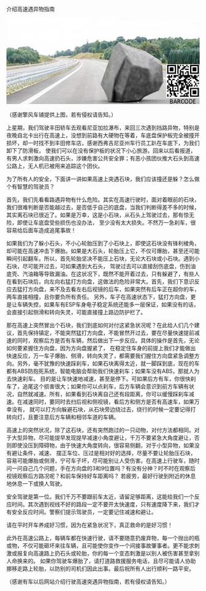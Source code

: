 介绍高速遇异物指南


![介绍高速遇异物咋办](https://github.com/ywangnccu/ywang/blob/main/images/STONE_ON_HIGHWAY.jpg)

（感谢擎风车铺提供上图，若有侵权请告知。）

上星期，我们驾驶丰田轿车去观看尼亚加拉瀑布，来回三次遇到挡路异物，特别是夜晚自北卡出行在高速上，没想到前路有大硬物在等着，车底盘保护板完全被撞开损坏，却一时找不到丰田修车店，感谢西弗吉尼亚州车行员工趴在车底下，为我们卸下了防滑板，
使我们可以在没有保护板的状况下小心旅游。回来以后看报道，有男人求刺激向高速扔石头，涉嫌危害公共安全罪；有恶小孩团伙推大石头到高速公路上，无人机已被用来追踪这个团伙。

为了所有人的安全，下面讲一讲如果高速上突遇石块，我们应该撞还是躲？怎么做个有智慧的驾驶员？

首先，我们先看看路遇异物有什么危险。其实在高速行驶时，面对着眼前的石块，我们很难判断是否能越过去，是否低于自己的底盘，当我们判断得差不多的时候，其实离石块已很近了。如果是万幸，这是小石块，从石头上驾驶过去，那有惊无险，即使让车底盘受些损伤也没办法，
至少没有太大损失。不然万一急刹车，很容易给后面车造成追尾事故！

如果我们为了躲小石头，不小心轮胎压到了小石块上，即使这石块没有锋利棱角，却可能在高速冲击下爆胎。如果是大石头，轮胎压上它，不仅可爆胎，甚至还可能瞬间引起翻车。所以，首先轮胎坚决不能压上石块，无论大石块或小石块。遇到小石块，尽可能开过去，可如果遇到大石头，
驾驶过去可以直接刮伤底盘，伤到油底壳、汽油箱等导致漏油。在这状况下，既然不能开着过去，只有躲避了，有些人在看到石块后，向左向右猛打方向盘，这做法的危险非常大。首先，我们下意识反应去猛打方向盘，来不及去看左右后视镜的后车，如果突然有后车正在超你的车，两车直接相撞，且你要负所有责任。
另外，车子在高速状态下，猛打方向盘，更是让车辆失控，如果车有ESP车身电子稳定系统还能多一层保证，如果没有的话，会直接引起侧滑和转向失灵，可能直接撞上路边防护栏了。

那在高速上突然冒出个石块，我们到底如何对付这紧急状况呢？在此给人们几个建议，首先保持镇定，不能突然猛打方向盘，不能冒然开过去，要在尽量快速提前减速的同时，观察后方是否有车辆，然后做出下一步反应。具体的操作是首先，无论如何要紧握住方向盘，因为方向盘握紧了，
在稳定住车身的前提上我们才能做出快速反应，万一车子爆胎、侧滑，转向失灵了，都需要我们握住方向盘紧急调整方向。另外，毫不犹豫的快速踩刹车，如果石块离得太近，就一脚踩到底，现在的车都有ABS防抱死系统，智能电脑会帮助我们快速刹车；如果车没有ABS，那就人为去快速刹车。
目的是让车快速地减速，甚至是停下。可如果后方有车，你很快刹车了，追尾这个损害很大；如果你可以点刹车，后方车辆会意识到前方车辆有状况，自然就减速。所有，如果看到石块离自己还有段距离，你可以缓慢踩刹车减速。在减速同时，要同时去扫后视和侧视镜，看后方和侧方是否有高速车，如果万幸没有，
就可以打方向躲避石块，从石块旁边绕过去，绕行的时候一定要记得打转向灯，且要注意后方车辆和相邻车道的车辆。

高速上的突然状况，除了这石块，还有突然跑过的一只动物，对付方法都相同。对于大型异物，尽可能提早发现提早减速小角度避让，千万不要紧急大角度避让，否则即使没压到障碍物，由于快速大角度转向，很容易侧翻，对于小型异物，如果没有避让条件，减速、
摆正车位、压过是相对好的选择，尽量不要让轮胎压石块，容易可能爆胎或侧滑，宁可车子坏，尽可能别让人受伤害。在高速上行驶车，随时问一问自己几个问题，手在方向盘的3和9位置吗？有没有分神？时不时在观察后视镜观察后方路况呢？和前车保持好车距离吗？
若疲劳，最好行驶到附近的休息地休息一下或换人驾驶。

安全驾驶是第一位。我们千万不要跟前车太近，请留足够距离，这能给我们一个反应时间。其次遇到视线不好的路段一定不要开太快速度，只有速度降下来，我们才有安全反应时间。警察们提示驾驶员，一定要记住减速和避让。

请在平时开车养成好习惯，因为在紧急状况下，真正救命的是好习惯！

此外在高速公路上，每辆车都在快速行驶，请不要随意扔废弃物，每一个抛出的瓶或物，不仅可能砸坏来往车辆，且可能使你变作一个间接事故肇事者。更不能求刺激或报复向高速路上扔石头或轮胎，你的每一个变态刺激是以别人被伤害甚至拿别人命换来的。
如果你驾驶车爆胎了，请打道路救援服务电话，且尽可能请人协助挪移走路上轮胎，以防别的司机们因此出事。最后祝所有人出行顺利一路平安。


（感谢有车以后网站介绍行驶高速突遇异物指南，若有侵权请告知。）
